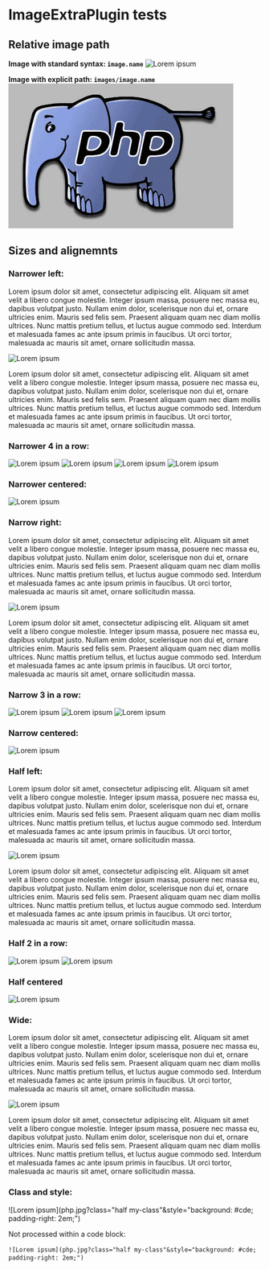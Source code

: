 # ImageExtraPlugin tests

## Relative image path

**Image with standard syntax: `image.name`**
![ Lorem ipsum](php.jpg)

<div class="clearfix"></div> 

**Image with explicit path: `images/image.name`**
![ Lorem ipsum](images/php.jpg)


## Sizes and alignemnts

### Narrower left:

Lorem ipsum dolor sit amet, consectetur adipiscing elit. Aliquam sit amet velit a libero congue molestie. Integer ipsum massa, posuere nec massa eu, dapibus volutpat justo. Nullam enim dolor, scelerisque non dui et, ornare ultricies enim. Mauris sed felis sem. Praesent aliquam quam nec diam mollis ultrices. Nunc mattis pretium tellus, et luctus augue commodo sed. Interdum et malesuada fames ac ante ipsum primis in faucibus. Ut orci tortor, malesuada ac mauris sit amet, ornare sollicitudin massa.

![ Lorem ipsum](php.jpg?class="narrower")

Lorem ipsum dolor sit amet, consectetur adipiscing elit. Aliquam sit amet velit a libero congue molestie. Integer ipsum massa, posuere nec massa eu, dapibus volutpat justo. Nullam enim dolor, scelerisque non dui et, ornare ultricies enim. Mauris sed felis sem. Praesent aliquam quam nec diam mollis ultrices. Nunc mattis pretium tellus, et luctus augue commodo sed. Interdum et malesuada fames ac ante ipsum primis in faucibus. Ut orci tortor, malesuada ac mauris sit amet, ornare sollicitudin massa.

<div class="clearfix"></div> 

### Narrower 4 in a row:

![Lorem ipsum](php.jpg?class="narrower")
![Lorem ipsum](php.jpg?class="narrower")
![Lorem ipsum](php.jpg?class="narrower")
![Lorem ipsum](php.jpg?class="narrower")

<div class="clearfix"></div> 

### Narrower centered:

![ Lorem ipsum ](php.jpg?class="narrower")

<div class="clearfix"></div> 

### Narrow right:

Lorem ipsum dolor sit amet, consectetur adipiscing elit. Aliquam sit amet velit a libero congue molestie. Integer ipsum massa, posuere nec massa eu, dapibus volutpat justo. Nullam enim dolor, scelerisque non dui et, ornare ultricies enim. Mauris sed felis sem. Praesent aliquam quam nec diam mollis ultrices. Nunc mattis pretium tellus, et luctus augue commodo sed. Interdum et malesuada fames ac ante ipsum primis in faucibus. Ut orci tortor, malesuada ac mauris sit amet, ornare sollicitudin massa.

![Lorem ipsum ](php.jpg?class="narrow")

Lorem ipsum dolor sit amet, consectetur adipiscing elit. Aliquam sit amet velit a libero congue molestie. Integer ipsum massa, posuere nec massa eu, dapibus volutpat justo. Nullam enim dolor, scelerisque non dui et, ornare ultricies enim. Mauris sed felis sem. Praesent aliquam quam nec diam mollis ultrices. Nunc mattis pretium tellus, et luctus augue commodo sed. Interdum et malesuada fames ac ante ipsum primis in faucibus. Ut orci tortor, malesuada ac mauris sit amet, ornare sollicitudin massa.

<div class="clearfix"></div> 

### Narrow 3 in a row:

![Lorem ipsum](php.jpg?class="narrow") 
![Lorem ipsum](php.jpg?class="narrow")
![Lorem ipsum](php.jpg?class="narrow")

<div class="clearfix"></div> 

### Narrow centered:

![ Lorem ipsum ](php.jpg?class="narrow") 

<div class="clearfix"></div> 

### Half left:

Lorem ipsum dolor sit amet, consectetur adipiscing elit. Aliquam sit amet velit a libero congue molestie. Integer ipsum massa, posuere nec massa eu, dapibus volutpat justo. Nullam enim dolor, scelerisque non dui et, ornare ultricies enim. Mauris sed felis sem. Praesent aliquam quam nec diam mollis ultrices. Nunc mattis pretium tellus, et luctus augue commodo sed. Interdum et malesuada fames ac ante ipsum primis in faucibus. Ut orci tortor, malesuada ac mauris sit amet, ornare sollicitudin massa.

![ Lorem ipsum](php.jpg?class="half")

Lorem ipsum dolor sit amet, consectetur adipiscing elit. Aliquam sit amet velit a libero congue molestie. Integer ipsum massa, posuere nec massa eu, dapibus volutpat justo. Nullam enim dolor, scelerisque non dui et, ornare ultricies enim. Mauris sed felis sem. Praesent aliquam quam nec diam mollis ultrices. Nunc mattis pretium tellus, et luctus augue commodo sed. Interdum et malesuada fames ac ante ipsum primis in faucibus. Ut orci tortor, malesuada ac mauris sit amet, ornare sollicitudin massa.

<div class="clearfix"></div> 

### Half 2 in a row:

![Lorem ipsum](php.jpg?class="half")
![Lorem ipsum](php.jpg?class="half")

<div class="clearfix"></div> 

### Half centered

![ Lorem ipsum ](php.jpg?class="half")

<div class="clearfix"></div> 

### Wide:

Lorem ipsum dolor sit amet, consectetur adipiscing elit. Aliquam sit amet velit a libero congue molestie. Integer ipsum massa, posuere nec massa eu, dapibus volutpat justo. Nullam enim dolor, scelerisque non dui et, ornare ultricies enim. Mauris sed felis sem. Praesent aliquam quam nec diam mollis ultrices. Nunc mattis pretium tellus, et luctus augue commodo sed. Interdum et malesuada fames ac ante ipsum primis in faucibus. Ut orci tortor, malesuada ac mauris sit amet, ornare sollicitudin massa.

![Lorem ipsum](php.jpg?class="wide")

Lorem ipsum dolor sit amet, consectetur adipiscing elit. Aliquam sit amet velit a libero congue molestie. Integer ipsum massa, posuere nec massa eu, dapibus volutpat justo. Nullam enim dolor, scelerisque non dui et, ornare ultricies enim. Mauris sed felis sem. Praesent aliquam quam nec diam mollis ultrices. Nunc mattis pretium tellus, et luctus augue commodo sed. Interdum et malesuada fames ac ante ipsum primis in faucibus. Ut orci tortor, malesuada ac mauris sit amet, ornare sollicitudin massa.

### Class and style:

![Lorem ipsum](php.jpg?class="half my-class"&style="background: #cde; padding-right: 2em;")

<div class="clearfix"></div> 

Not processed within a code block:

    ![Lorem ipsum](php.jpg?class="half my-class"&style="background: #cde; padding-right: 2em;")

